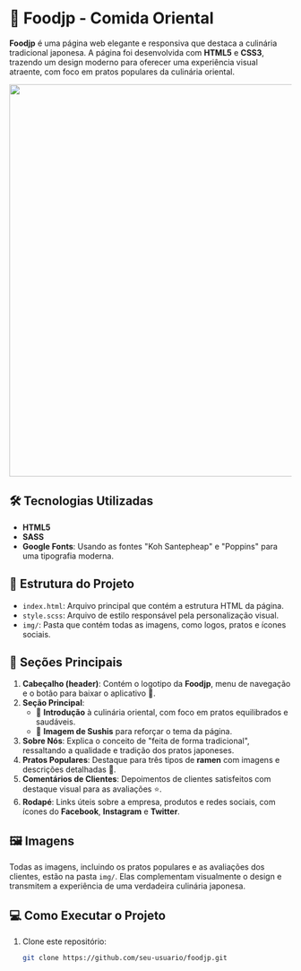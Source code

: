 # 🍣 Foodjp - Comida Oriental

**Foodjp** é uma página web elegante e responsiva que destaca a culinária tradicional japonesa. A página foi desenvolvida com **HTML5** e **CSS3**, trazendo um design moderno para oferecer uma experiência visual atraente, com foco em pratos populares da culinária oriental.

<p align="center">
    <img src="https://github.com/user-attachments/assets/2a6a8979-7138-4403-8408-3b7cda48b9d4" width="700">
</p>

## 🛠️ Tecnologias Utilizadas

- **HTML5**
- **SASS**
- **Google Fonts**: Usando as fontes "Koh Santepheap" e "Poppins" para uma tipografia moderna.

## 📂 Estrutura do Projeto

- `index.html`: Arquivo principal que contém a estrutura HTML da página.
- `style.scss`: Arquivo de estilo responsável pela personalização visual.
- `img/`: Pasta que contém todas as imagens, como logos, pratos e ícones sociais.

## 📑 Seções Principais

1. **Cabeçalho (header)**: Contém o logotipo da **Foodjp**, menu de navegação e o botão para baixar o aplicativo 📱.
2. **Seção Principal**:
   - 🥢 **Introdução** à culinária oriental, com foco em pratos equilibrados e saudáveis.
   - 🍣 **Imagem de Sushis** para reforçar o tema da página.
3. **Sobre Nós**: Explica o conceito de "feita de forma tradicional", ressaltando a qualidade e tradição dos pratos japoneses.
4. **Pratos Populares**: Destaque para três tipos de **ramen** com imagens e descrições detalhadas 🍜.
5. **Comentários de Clientes**: Depoimentos de clientes satisfeitos com destaque visual para as avaliações ⭐.
6. **Rodapé**: Links úteis sobre a empresa, produtos e redes sociais, com ícones do **Facebook**, **Instagram** e **Twitter**.

## 🖼️ Imagens

Todas as imagens, incluindo os pratos populares e as avaliações dos clientes, estão na pasta `img/`. Elas complementam visualmente o design e transmitem a experiência de uma verdadeira culinária japonesa.

## 💻 Como Executar o Projeto

1. Clone este repositório:
   ```bash
   git clone https://github.com/seu-usuario/foodjp.git
